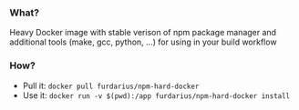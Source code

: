 ### What?

Heavy Docker image with stable verison of npm package manager and additional tools (make, gcc, python, ...) for using in your build workflow

### How?

* Pull it: `docker pull furdarius/npm-hard-docker`
* Use it: `docker run -v $(pwd):/app furdarius/npm-hard-docker install`